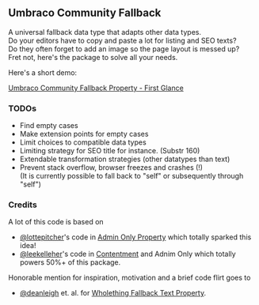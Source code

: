 ## Umbraco Community Fallback

A universal fallback data type that adapts other data types.  
Do your editors have to copy and paste a lot for listing and SEO texts?  
Do they often forget to add an image so the page layout is messed up?  
Fret not, here's the package to solve all your needs.

Here's a short demo:

[Umbraco Community Fallback Property - First Glance](https://www.youtube.com/watch?v=01oiT-3QhBg)

### TODOs

- Find empty cases
- Make extension points for empty cases
- Limit choices to compatible data types
- Limiting strategy for SEO title for instance. (Substr 160)
- Extendable transformation strategies (other datatypes than text)
- Prevent stack overflow, browser freezes and crashes (!)  
  (It is currently possible to fall back to "self" or subsequently through "self")


### Credits

A lot of this code is based on

* [@lottepitcher](https://github.com/lottepitcher)'s code in [Admin Only Property](https://github.com/LottePitcher/umbraco-admin-only-property) which totally sparked this idea!
* [@leekelleher](https://github.com/leekelleher)'s code in [Contentment]() and Adnim Only which totally powers 50%+ of this package.

Honorable mention for inspiration, motivation and a brief code flirt goes to

* [@deanleigh](https://github.com/deanleigh) et. al. for [Wholething Fallback Text Property](https://github.com/wholething/wholething-fallback-text-property).
